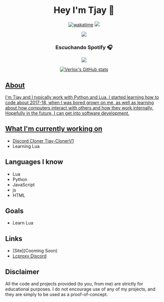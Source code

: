 <h1 align="center">Hey I'm Tjay 👋</h1>

<div align="center">

  [![wakatime](https://wakatime.com/badge/user/198b5788-cbba-42f5-814a-88c514254ee6/project/c3a8d81d-498c-4097-ba86-013aa960533a.svg)](https://wakatimnnnnnnnnnnnnnnnnnnnnnnnnnnnnnnnnnnnnnnnnnnnnnnnnnnnnnnnnnnnnnnnnnnnnnnnnnnnnnnnnnne.com/@0ccf7ed5-30a2-486d-8ea4-6b0ca58cd9c9)
  ![](https://komarev.com/ghpvc/?username=verlox&color=blueviolet)

  <img src="https://discord.c99.nl/widget/theme-4/947293287683866624.png"></img>
  
  ### Escuchando Spotify 🎧
<p align="center">
  <a href="https://open.spotify.com/user/31t3kh7s7df2zgealzzqv3fuckb4?si=9c60b46d98414770">
    <img src="https://spotify-github-profile.vercel.app/api/view?uid=31urux6tuxn5jkf3bonrhiad7lai&cover_image=true&theme=default&bar_color=b9f0b7)](https://github.com/kittinan/spotify-github-profile">

  ![Verlox's GitHub stats](https://github-readme-stats.vercel.app/api?username=Tjay0&show_icons=true&theme=radical)
</div>

## About
I'm Tjay and I typically work with Python and Lua. I started learning how to code about 2017-18, when I was bored grown on me, as well as learning about how computers interact with others and how they work internally. Hopefully in the future, I can get into software development.

## What I'm currently working on
* Discord Cloner [Tjay-ClonerV1](https://github.com/Tjay0/Tjay-ClonerV1)
* Learning Lua

## Languages I know
* Lua
* Python
* JavaScript
* js
* HTML

## Goals
* Learn Lua


## Links
* [Site](Cooming Soon)
* [Lcproxy Discord](https://discord.gg/5QbE9GRnGV)

## Disclaimer
All the code and projects provided (to you, from me) are strictly for educational purposes. I do not encourage use of any of my projects, and they are simply to be used as a proof-of-concept.

</div>
